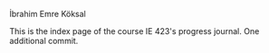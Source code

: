 İbrahim Emre Köksal

This is the index page of the course IE 423's progress journal.
One additional commit.